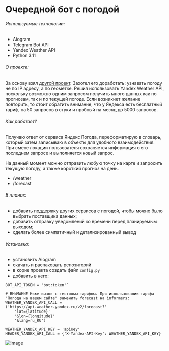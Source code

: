 # Очередной бот с погодой
###### Используемые технологии:
- Aiogram
- Telegram Bot API
- Yandex Weather API
- Python 3.11

###### О проекте:
За основу взял [другой проект](https://habr.com/ru/post/684038/). Захотел его доработать: узнавать погоду не по IP адресу, а по геометке. Решил использовать Yandex Weather API, поскольку возможно одним запросом получить много данных как по прогнозам, так и по текущей погоде. 
Если возникнет желание повторить, то стоит обратить внимание, что у Яндекса есть бесплатный тариф, на 50 запросов в стуки и пробный на месяц до 5000 запросов. 

###### Как работает?
Получаю ответ от сервиса Яндекс Погода, переформатирую в словарь, который затем записываю в объекты для удобного взаимодействия. 
При смене локации пользователя сохраняется информация о его последнем запросе и выполняется новый запрос.

На данный момент можно отправить любую точку на карте и запросить текущую погоду, а также короткий прогноз на день.
- /weather
- /forecast

###### В планах: 
- добавить поддержку других сервисов с погодой, чтобы можно было выбрать поставщика данных;
- добавить отправку уведомлений ко времени перед планируемым выходом;
- сделать более симпатичный и детализированный вывод

###### Установка:
- установить Aiogram
- скачать и распаковать репозиторий
- в корне проекта создать файл `config.py`
- добавить в него:
``` 
BOT_API_TOKEN = 'bot:token'`

# ВНИМАНИЕ Ниже вызов с тестовым тарифом. При использовании тарифа "Погода на вашем сайте" заменить forecast на informers:
WEATHER_YANDEX_API_CALL = ('https://api.weather.yandex.ru/v2/forecast?'
    'lat={latitude}'
    '&lon={longitude}'
    '&lang=ru_RU')
  
WEATHER_YANDEX_API_KEY = 'apiKey'
HEADER_YANDEX_API_CALL = {'X-Yandex-API-Key': WEATHER_YANDEX_API_KEY}
```
![image](https://user-images.githubusercontent.com/29130600/216273135-969f84de-19af-410c-a524-1ca09d3dfd73.png)

